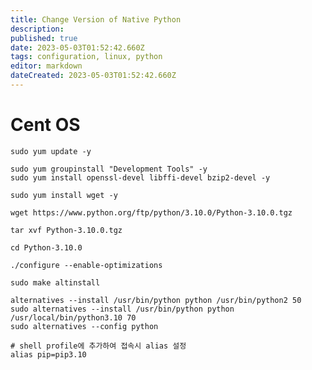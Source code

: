 ```yaml
---
title: Change Version of Native Python
description: 
published: true
date: 2023-05-03T01:52:42.660Z
tags: configuration, linux, python
editor: markdown
dateCreated: 2023-05-03T01:52:42.660Z
---
```


# Cent OS

```shell
sudo yum update -y
```

```shell
sudo yum groupinstall "Development Tools" -y
sudo yum install openssl-devel libffi-devel bzip2-devel -y
```

```shell
sudo yum install wget -y
```

```shell
wget https://www.python.org/ftp/python/3.10.0/Python-3.10.0.tgz

```

```shell
tar xvf Python-3.10.0.tgz
```

```shell
cd Python-3.10.0
```

```shell
./configure --enable-optimizations
```

```shell
sudo make altinstall
```


```shell
alternatives --install /usr/bin/python python /usr/bin/python2 50
sudo alternatives --install /usr/bin/python python /usr/local/bin/python3.10 70
sudo alternatives --config python
```


```shell
# shell profile에 추가하여 접속시 alias 설정
alias pip=pip3.10
```
